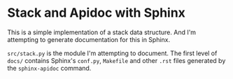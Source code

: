 # Stack and Apidoc with Sphinx

This is a simple implementation of a stack data structure. And I'm attempting to generate documentation for this in Sphinx.

`src/stack.py` is the module I'm attempting to document.
The first level of `docs/` contains Sphinx's `conf.py`, `Makefile` and other `.rst` files generated by the `sphinx-apidoc` command.
